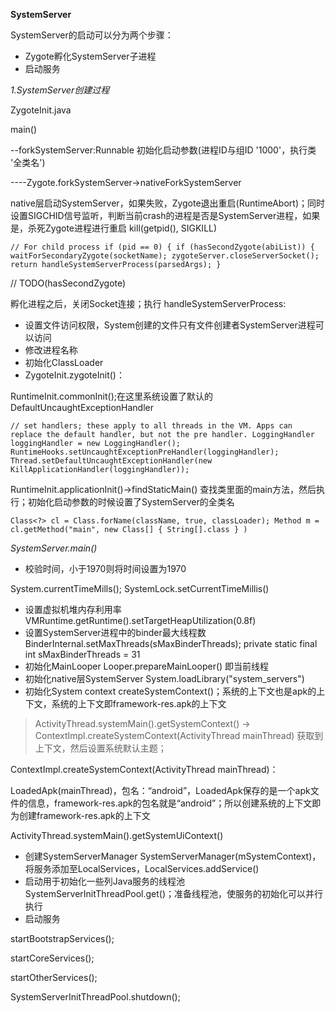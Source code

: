 **SystemServer**

SystemServer的启动可以分为两个步骤：
* Zygote孵化SystemServer子进程
* 启动服务

*1.SystemServer创建过程*

ZygoteInit.java

main()

--forkSystemServer:Runnable 初始化启动参数(进程ID与组ID '1000'，执行类 '全类名')

----Zygote.forkSystemServer->nativeForkSystemServer

native层启动SystemServer，如果失败，Zygote退出重启(RuntimeAbort)；同时设置SIGCHID信号监听，判断当前crash的进程是否是SystemServer进程，如果是，杀死Zygote进程进行重启 kill(getpid(), SIGKILL)

`// For child process
if (pid == 0) {
    if (hasSecondZygote(abiList)) {
        waitForSecondaryZygote(socketName);
    zygoteServer.closeServerSocket();
    return handleSystemServerProcess(parsedArgs);
}`

// TODO(hasSecondZygote)

孵化进程之后，关闭Socket连接；执行 handleSystemServerProcess:

* 设置文件访问权限，System创建的文件只有文件创建者SystemServer进程可以访问
* 修改进程名称
* 初始化ClassLoader
* ZygoteInit.zygoteInit()：

RuntimeInit.commonInit();在这里系统设置了默认的DefaultUncaughtExceptionHandler

`// set handlers; these apply to all threads in the VM. Apps can replace the default handler, but not the pre handler.
LoggingHandler loggingHandler = new LoggingHandler();
RuntimeHooks.setUncaughtExceptionPreHandler(loggingHandler);
Thread.setDefaultUncaughtExceptionHandler(new KillApplicationHandler(loggingHandler));`

RuntimeInit.applicationInit()->findStaticMain() 查找类里面的main方法，然后执行；初始化启动参数的时候设置了SystemServer的全类名

`Class<?> cl = Class.forName(className, true, classLoader);
Method m = cl.getMethod("main", new Class[] { String[].class } )`

*SystemServer.main()*

* 校验时间，小于1970则将时间设置为1970

System.currentTimeMills(); SystemLock.setCurrentTimeMillis()

* 设置虚拟机堆内存利用率 VMRuntime.getRuntime().setTargetHeapUtilization(0.8f)
* 设置SystemServer进程中的binder最大线程数 BinderInternal.setMaxThreads(sMaxBinderThreads); private static final int sMaxBinderThreads = 31
* 初始化MainLooper Looper.prepareMainLooper() 即当前线程
* 初始化native层SystemServer System.loadLibrary("system_servers")
* 初始化System context createSystemContext()；系统的上下文也是apk的上下文，系统的上下文即framework-res.apk的上下文

>ActivityThread.systemMain().getSystemContext() -> ContextImpl.createSystemContext(ActivityThread mainThread) 获取到上下文，然后设置系统默认主题；

ContextImpl.createSystemContext(ActivityThread mainThread)：

LoadedApk(mainThread)，包名：“android”，LoadedApk保存的是一个apk文件的信息，framework-res.apk的包名就是“android”；所以创建系统的上下文即为创建framework-res.apk的上下文

ActivityThread.systemMain().getSystemUiContext()

* 创建SystemServerManager SystemServerManager(mSystemContext)，将服务添加至LocalServices，LocalServices.addService()
* 启动用于初始化一些列Java服务的线程池 SystemServerInitThreadPool.get()；准备线程池，使服务的初始化可以并行执行
* 启动服务

startBootstrapServices();

startCoreServices();

startOtherServices();

SystemServerInitThreadPool.shutdown();




